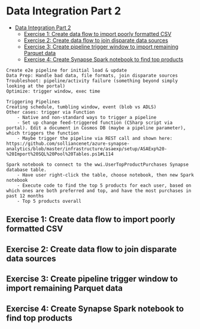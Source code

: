 # Data Integration Part 2

- [Data Integration Part 2](#data-integration-part-2)
  - [Exercise 1: Create data flow to import poorly formatted CSV](#exercise-1-create-data-flow-to-import-poorly-formatted-csv)
  - [Exercise 2: Create data flow to join disparate data sources](#exercise-2-create-data-flow-to-join-disparate-data-sources)
  - [Exercise 3: Create pipeline trigger window to import remaining Parquet data](#exercise-3-create-pipeline-trigger-window-to-import-remaining-parquet-data)
  - [Exercise 4: Create Synapse Spark notebook to find top products](#exercise-4-create-synapse-spark-notebook-to-find-top-products)

```
Create e2e pipeline for initial load & update
Data Prep: Handle bad data, file formats, join disparate sources
Troubleshoot: pipeline/activity failure (something beyond simply looking at the portal)
Optimize: trigger window, exec time

Triggering Pipelines
Creating schedule, tumbling window, event (blob vs ADLS)
Other cases: trigger via Function
    - Native and non-standard ways to trigger a pipeline
    - Set up change feed-triggered function (CSharp script via portal). Edit a document in Cosmos DB (maybe a pipeline parameter), which triggers the function
    - Maybe trigger the pipeline via REST call and shown here: https://github.com/solliancenet/azure-synapse-analytics/blob/master/infrastructure/asaexp/setup/ASAExp%20-%20Import%20SQL%20Pool%20Tables.ps1#L114

Spark notebook to connect to the wwi.UserTopProductPurchases Synapse database table.
    - Have user right-click the table, choose notebook, then new Spark notebook
    - Execute code to find the top 5 products for each user, based on which ones are both preferred and top, and have the most purchases in past 12 months
    - Top 5 products overall

```

## Exercise 1: Create data flow to import poorly formatted CSV

## Exercise 2: Create data flow to join disparate data sources

## Exercise 3: Create pipeline trigger window to import remaining Parquet data

## Exercise 4: Create Synapse Spark notebook to find top products